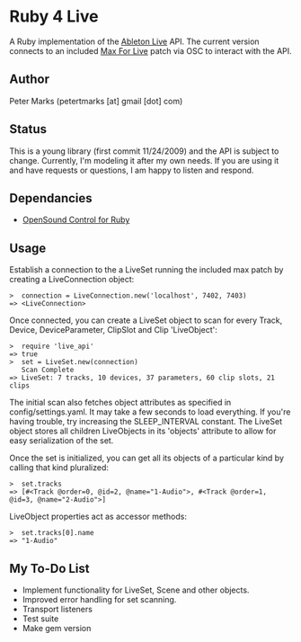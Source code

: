 # Ruby 4 Live #

A Ruby implementation of the [Ableton Live](http://ableton.com/) API. The current version connects to an included [Max For Live](http://ableton.com/maxforlive) patch via OSC to interact with the API. 

  
## Author ##

Peter Marks (petertmarks [at] gmail [dot] com)


## Status ##

This is a young library (first commit 11/24/2009) and the API is subject to change. Currently, I'm modeling it after my own needs. If you are using it and have requests or questions, I am happy to listen and respond.


## Dependancies ##

+ [OpenSound Control for Ruby](http://github.com/fugalh/rosc)


## Usage ##

Establish a connection to the a LiveSet running the included max patch by creating a LiveConnection object: 

	>  connection = LiveConnection.new('localhost', 7402, 7403)
	=> <LiveConnection>

Once connected, you can create a LiveSet object to scan for every Track, Device, DeviceParameter, ClipSlot and Clip 'LiveObject':

	>  require 'live_api'
	=> true
	>  set = LiveSet.new(connection)
	   Scan Complete
	=> LiveSet: 7 tracks, 10 devices, 37 parameters, 60 clip slots, 21 clips

The initial scan also fetches object attributes as specified in config/settings.yaml. It may take a few seconds to load everything. If you're having trouble, try increasing the SLEEP_INTERVAL constant. The LiveSet object stores all children LiveObjects in its 'objects' attribute to allow for easy serialization of the set. 

Once the set is initialized, you can get all its objects of a particular kind by calling that kind pluralized: 

	>  set.tracks
	=> [#<Track @order=0, @id=2, @name="1-Audio">, #<Track @order=1, @id=3, @name="2-Audio">]

LiveObject properties act as accessor methods: 

	>  set.tracks[0].name
	=> "1-Audio"
	
	
## My To-Do List ##

+ Implement functionality for LiveSet, Scene and other objects.
+ Improved error handling for set scanning. 
+ Transport listeners
+ Test suite
+ Make gem version